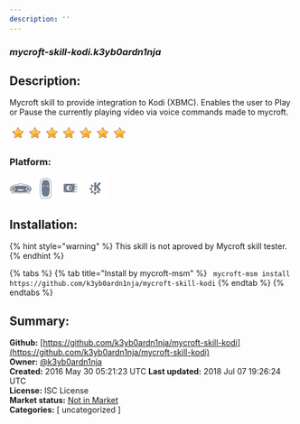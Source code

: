 ```yaml
---
description: ''
---
```


### _mycroft-skill-kodi.k3yb0ardn1nja_  
## Description:  
Mycroft skill to provide integration to Kodi (XBMC). Enables
the user to Play or Pause the currently playing video via voice
commands made to mycroft.  
  
![](../.gitbook/assets/star.png)![](../.gitbook/assets/star.png)![](../.gitbook/assets/star.png)![](../.gitbook/assets/star.png)![](../.gitbook/assets/star.png)![](../.gitbook/assets/star.png)![](../.gitbook/assets/star.png)  
  
### Platform:  
 ![Mark I](../.gitbook/assets/mark-1-icon.png)  ![Mark II](../.gitbook/assets/mark-2-icon.png)  ![Picroft](../.gitbook/assets/picroft-icon.png)  ![plasmoid](../.gitbook/assets/kde.png)   
## Installation:  
{% hint style="warning" %}
This skill is not aproved by Mycroft skill tester.
{% endhint %}
    
{% tabs %}
{% tab title="Install by mycroft-msm" %}
``` mycroft-msm install https://github.com/k3yb0ardn1nja/mycroft-skill-kodi```
{% endtab %}
  {% endtabs %}
    
## Summary:  
**Github:** [https://github.com/k3yb0ardn1nja/mycroft-skill-kodi](https://github.com/k3yb0ardn1nja/mycroft-skill-kodi)  
**Owner:** [@k3yb0ardn1nja](https://github.com/k3yb0ardn1nja)  
**Created:** 2016 May 30 05:21:23 UTC  **Last updated:** 2018 Jul 07 19:26:24 UTC  
**License:** ISC License  
**Market status:** [Not in Market](https://market.mycroft.ai/skill/)  
**Categories:** [ uncategorized ]   

